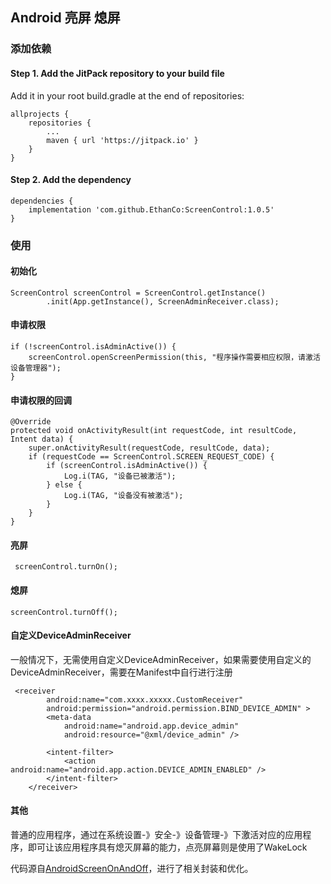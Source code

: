## Android 亮屏 熄屏 
### 添加依赖
#### Step 1. Add the JitPack repository to your build file
Add it in your root build.gradle at the end of repositories:  

	allprojects {
		repositories {
			...
			maven { url 'https://jitpack.io' }
		}
	}  

#### Step 2. Add the dependency

	dependencies {
	    implementation 'com.github.EthanCo:ScreenControl:1.0.5'
	}

### 使用

#### 初始化

	ScreenControl screenControl = ScreenControl.getInstance()
            .init(App.getInstance(), ScreenAdminReceiver.class);

#### 申请权限  

	if (!screenControl.isAdminActive()) {
        screenControl.openScreenPermission(this, "程序操作需要相应权限，请激活设备管理器");
    }  

#### 申请权限的回调

	@Override
    protected void onActivityResult(int requestCode, int resultCode, Intent data) {
        super.onActivityResult(requestCode, resultCode, data);
        if (requestCode == ScreenControl.SCREEN_REQUEST_CODE) {
            if (screenControl.isAdminActive()) {
                Log.i(TAG, "设备已被激活");
            } else {
                Log.i(TAG, "设备没有被激活");
            }
        }
    }

#### 亮屏

	 screenControl.turnOn();  

#### 熄屏

	screenControl.turnOff();  

#### 自定义DeviceAdminReceiver
一般情况下，无需使用自定义DeviceAdminReceiver，如果需要使用自定义的DeviceAdminReceiver，需要在Manifest中自行进行注册

	 <receiver
            android:name="com.xxxx.xxxxx.CustomReceiver"
            android:permission="android.permission.BIND_DEVICE_ADMIN" >
            <meta-data
                android:name="android.app.device_admin"
                android:resource="@xml/device_admin" />

            <intent-filter>
                <action android:name="android.app.action.DEVICE_ADMIN_ENABLED" />
            </intent-filter>
        </receiver>

#### 其他

普通的应用程序，通过在系统设置-》安全-》设备管理-》下激活对应的应用程序，即可让该应用程序具有熄灭屏幕的能力，点亮屏幕则是使用了WakeLock

代码源自[AndroidScreenOnAndOff](https://github.com/sunnythree/AndroidScreenOnAndOff)，进行了相关封装和优化。
